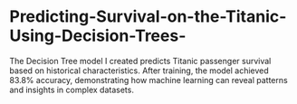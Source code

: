 # Predicting-Survival-on-the-Titanic-Using-Decision-Trees-
The Decision Tree model I created predicts Titanic passenger survival based on historical characteristics. After training, the model achieved 83.8% accuracy, demonstrating how machine learning can reveal patterns and insights in complex datasets.
